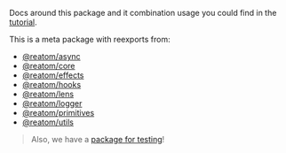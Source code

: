 Docs around this package and it combination usage you could find in the [tutorial](https://www.reatom.dev/tutorial).

This is a meta package with reexports from:

- [@reatom/async](https://reatom.dev/packages/async)
- [@reatom/core](https://reatom.dev/packages/core)
- [@reatom/effects](https://reatom.dev/packages/effects)
- [@reatom/hooks](https://reatom.dev/packages/hooks)
- [@reatom/lens](https://reatom.dev/packages/lens)
- [@reatom/logger](https://reatom.dev/packages/logger)
- [@reatom/primitives](https://reatom.dev/packages/primitives)
- [@reatom/utils](https://reatom.dev/packages/utils)

> Also, we have a [package for testing](https://www.reatom.dev/packages/testing)!

<!-- All exported variables: -->
